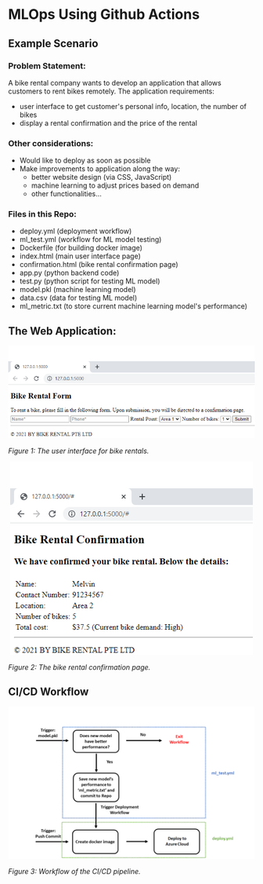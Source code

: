 # MLOps Using Github Actions
## Example Scenario
### Problem Statement:
A bike rental company wants to develop an application that allows customers to rent bikes remotely. The application requirements:
- user interface to get customer's personal info, location, the number of bikes
- display a rental confirmation and the price of the rental

### Other considerations:
- Would like to deploy as soon as possible
- Make improvements to application along the way:
  - better website design (via CSS, JavaScript)
  - machine learning to adjust prices based on demand
  - other functionalities...

### Files in this Repo:
- deploy.yml (deployment workflow)
- ml_test.yml (workflow for ML model testing)
- Dockerfile (for building docker image)
- index.html (main user interface page)
- confirmation.html (bike rental confirmation page)
- app.py (python backend code)
- test.py (python script for testing ML model)
- model.pkl (machine learning model)
- data.csv (data for testing ML model)
- ml_metric.txt (to store current machine learning model's performance)

## The Web Application:
<p align="center">
  <img src="home.png">
</p>
<p align="justify">
  <em>Figure 1: The user interface for bike rentals. </em>
</p>

<p align="center">
  <img src="confirmation_page.png">
</p>
<p align="justify">
  <em>Figure 2: The bike rental confirmation page. </em>
</p>


## CI/CD Workflow
<p align="center">
  <img src="workflow.png">
</p>
<p align="justify">
  <em>Figure 3: Workflow of the CI/CD pipeline. </em>
</p>

